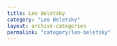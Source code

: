 ```yaml
---
title: Leo Beletsky
category: "Leo Beletsky"
layout: archive-categories
permalink: "category/leo-beletsky"
---
```


